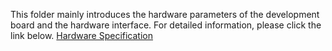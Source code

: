 This folder mainly introduces the hardware parameters of the development board and the hardware interface. For detailed information, please click the link below.
[Hardware Specification](https://github.com/SmartArduino/DoHome/blob/master/DoHome_HomeKit_DIY_Smart_Plug/EN/Hardware%20Specification/Hardware%20Specification.pdf)
